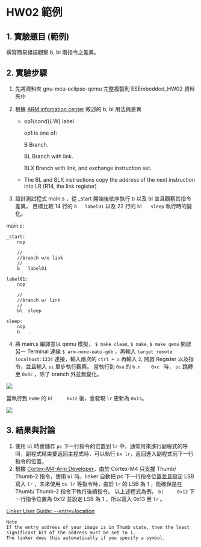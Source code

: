 HW02 範例
===
## 1. 實驗題目 (範例)
撰寫簡易組語觀察 b, bl 兩指令之差異。
## 2. 實驗步驟
1. 先將資料夾 gnu-mcu-eclipse-qemu 完整複製到 ESEmbedded_HW02 資料夾中

2. 根據 [ARM infomation center](http://infocenter.arm.com/help/index.jsp?topic=/com.arm.doc.dui0489e/Cihfddaf.html) 敘述的 b, bl 用法與差異

    * op1{cond}{.W} label

        op1
        is one of:

        B
        Branch.

        BL
        Branch with link.

        BLX
        Branch with link, and exchange instruction set.

    * The BL and BLX instructions copy the address of the next instruction into LR (R14, the link register)

3. 設計測試程式 main.s ，從 _start 開始後依序執行 b 以及 bl 並且觀察其指令差異，
目標比較 14 行的 `b	label01` 以及 22 行的 `bl	sleep` 執行時的變化。


main.s:

```assembly
_start:
	nop

	//
	//branch w/o link
	//
	b	label01

label01:
	nop

	//
	//branch w/ link
	//
	bl	sleep

sleep:
	nop
	b	.
```

4. 將 main.s 編譯並以 qemu 模擬， `$ make clean`, `$ make`, `$ make qemu`
開啟另一 Terminal 連線 `$ arm-none-eabi-gdb` ，再輸入 `target remote localhost:1234` 連接，輸入兩次的 `ctrl + x` 再輸入 `2`, 開啟 Register 以及指令，並且輸入 `si` 單步執行觀察。
當執行到 `0xa` 的 `b.n    0xc ` 時， `pc` 跳轉至 `0x0c` ，除了 branch 外並無變化。

![](https://github.com/vwxyzjimmy/ESEmbedded_HW02/blob/master/img-folder/0x0a.jpg)

當執行到 `0x0e` 的 `bl     0x12` 後，會發現 `lr`  更新為 `0x13`。

![](https://github.com/vwxyzjimmy/ESEmbedded_HW02/blob/master/img-folder/0x12.jpg)

## 3. 結果與討論
1. 使用 `bl` 時會儲存 `pc` 下一行指令的位置到 `lr` 中，通常用來進行副程式的呼叫，副程式結束要返回主程式時，可以執行 `bx lr`，返回進入副程式前下一行指令的位置。
2. 根據 [Cortex-M4-Arm Developer](https://developer.arm.com/products/processors/cortex-m/cortex-m4)，由於 Cortex-M4 只支援 Thumb/ Thumb-2 指令，使用 `bl` 時，linker 自動把 pc 下一行指令位置並且設定 LSB 寫入 `lr` ，未來使用 `bx lr` 等指令時，由於 `lr` 的 LSB 為 1 ，能確保是在 Thumb/ Thumb-2 指令下執行後續指令。
以上述程式為例， `bl     0x12` 下一行指令位置為  0x12 並設定 LSB 為 1 ，所以寫入 0x13 至 `lr` 。


 [Linker User Guide: --entry=location](http://www.keil.com/support/man/docs/armlink/armlink_pge1362075463332.htm)
```
Note
If the entry address of your image is in Thumb state, then the least significant bit of the address must be set to 1.
The linker does this automatically if you specify a symbol.
```
